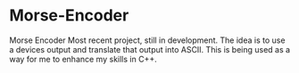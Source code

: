 # Morse-Encoder
Morse Encoder
Most recent project, still in development. The idea is to use a devices output and translate that output into ASCII. 
This is being used as a way for me to enhance my skills in C++.
